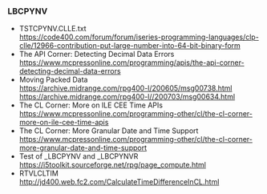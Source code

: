 ### LBCPYNV
+ TSTCPYNV.CLLE.txt\
  https://code400.com/forum/forum/iseries-programming-languages/clp-clle/12966-contribution-put-large-number-into-64-bit-binary-form
+ The API Corner: Detecting Decimal Data Errors\
  https://www.mcpressonline.com/programming/apis/the-api-corner-detecting-decimal-data-errors
+ Moving Packed Data\
  https://archive.midrange.com/rpg400-l/200605/msg00738.html <br />
  https://archive.midrange.com/rpg400-l//200703/msg00634.html
+ The CL Corner: More on ILE CEE Time APIs\
  https://www.mcpressonline.com/programming-other/cl/the-cl-corner-more-on-ile-cee-time-apis
+ The CL Corner: More Granular Date and Time Support\
  https://www.mcpressonline.com/programming-other/cl/the-cl-corner-more-granular-date-and-time-support
+ Test of _LBCPYNV and _LBCPYNVR\
  https://i5toolkit.sourceforge.net/rpg/page_compute.html
+ RTVLCLTIM\
  http://jd400.web.fc2.com/CalculateTimeDifferenceInCL.html

